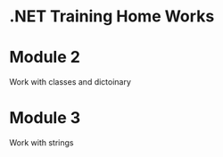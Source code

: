 # .NET Training Home Works

# Module 2
  Work with classes and dictoinary
  
# Module 3
  Work with strings
